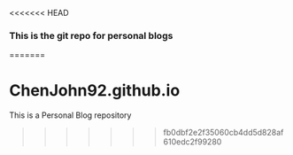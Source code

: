 <<<<<<< HEAD
### This is the git repo for personal blogs
=======
# ChenJohn92.github.io
This is a Personal Blog repository
>>>>>>> fb0dbf2e2f35060cb4dd5d828af610edc2f99280
